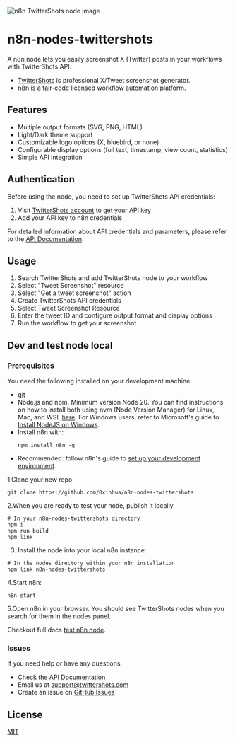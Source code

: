 ![n8n TwitterShots node image](./n8n-TwitterShots-node.png)

# n8n-nodes-twittershots

A n8n node lets you easily screenshot X (Twitter) posts in your workflows with TwitterShots API.

- [TwitterShots](https://twittershots.com/) is professional X/Tweet screenshot generator.
- [n8n](https://n8n.io/) is a fair-code licensed workflow automation platform.

## Features

- Multiple output formats (SVG, PNG, HTML)
- Light/Dark theme support
- Customizable logo options (X, bluebird, or none)
- Configurable display options (full text, timestamp, view count, statistics)
- Simple API integration

## Authentication

Before using the node, you need to set up TwitterShots API credentials:

1. Visit [TwitterShots account](https://twittershots.com/account/settings) to get your API key
2. Add your API key to n8n credentials

For detailed information about API credentials and parameters, please refer to the [API Documentation](https://twittershots.com/docs/api).

## Usage

1. Search TwitterShots and add TwitterShots node to your workflow
2. Select "Tweet Screenshot" resource
3. Select "Get a tweet screenshot" action
4. Create TwitterShots API credentials
5. Select Tweet Screenshot Resource
6. Enter the tweet ID and configure output format and display options
7. Run the workflow to get your screenshot

## Dev and test node local

### Prerequisites

You need the following installed on your development machine:

* [git](https://git-scm.com/downloads)
* Node.js and npm. Minimum version Node 20. You can find instructions on how to install both using nvm (Node Version Manager) for Linux, Mac, and WSL [here](https://github.com/nvm-sh/nvm). For Windows users, refer to Microsoft's guide to [Install NodeJS on Windows](https://docs.microsoft.com/en-us/windows/dev-environment/javascript/nodejs-on-windows).
* Install n8n with:
  ```
  npm install n8n -g
  ```
* Recommended: follow n8n's guide to [set up your development environment](https://docs.n8n.io/integrations/creating-nodes/build/node-development-environment/).

1.Clone your new repo

  ```
  git clone https://github.com/0xinhua/n8n-nodes-twittershots
  ```

2.When you are ready to test your node, publish it locally

```
# In your n8n-nodes-twittershots directory
npm i
npm run build
npm link
```

3. Install the node into your local n8n instance:

```
# In the nodes directory within your n8n installation
npm link n8n-nodes-twittershots
```

4.Start n8n:

```
n8n start
```

5.Open n8n in your browser. You should see TwitterShots nodes when you search for them in the nodes panel.

Checkout full docs [test n8n node](https://docs.n8n.io/integrations/creating-nodes/build/declarative-style-node/#test-your-node).

### Issues

If you need help or have any questions:

- Check the [API Documentation](https://twittershots.com/docs/api)
- Email us at support@twittershots.com
- Create an issue on [GitHub Issues](https://github.com/0xinhua/n8n-nodes-twittershots/issues)

## License

[MIT](LICENSE.md)
